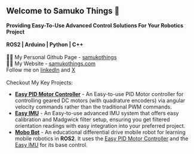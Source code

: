 ## Welcome to Samuko Things 👋

**Providing Easy-To-Use Advanced Control Solutions For Your Robotics Project**
</br></br>
**ROS2 | Arduino | Python | C++**
</br></br>
👩‍💻 My Personal Github Page - [samukothings](https://github.com/samuko-things)
</br>
👩‍💻 My Website - [samukothings.com](https://samukothings.com/)
</br>
Follow me on [linkedIn](www.linkedin.com/in/samuel-obiagba-a61316196) and [X](https://x.com/Samuel_Obiagba)
</br></br>
Checkout My Key Projects:
* [**Easy PID Motor Controller**](https://github.com/samuko-things-company/epmc_documentation) - An Easy-to-use PID Motor controller for controlling geared DC motors (with quadrature encoders) via angular velocity commands rather than the traditional PWM commands.
* [**Easy IMU**](https://github.com/samuko-things-company/eimu_documentation) - An Easy-to-use advanced IMU system that offers easy calibration and Madgwick filter setup, ensuring you get filtered orientation readings with easy integration into your preferred project.
* [**Mobo Bot**]() - An educational differential drive mobile robot for learning mobile robotics in **ROS2**. It uses the [Easy PID Motor Controller](https://github.com/samuko-things-company/epmc_documentation) and the [Easy IMU](https://github.com/samuko-things-company/eimu_documentation) for its base control.
